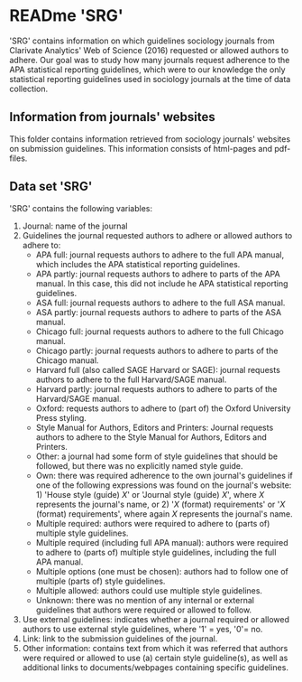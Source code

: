 # READme 'SRG'

'SRG' contains information on which guidelines sociology journals from Clarivate Analytics' Web of Science (2016) requested or allowed authors to adhere. Our goal was to study how many journals request adherence to the APA statistical reporting guidelines, which were to our knowledge the only statistical reporting guidelines used in sociology journals at the time of data collection. 

## Information from journals' websites
This folder contains information retrieved from sociology journals' websites on submission guidelines. This information consists of html-pages and pdf-files.


## Data set 'SRG' 
'SRG' contains the following variables:
1. Journal: name of the journal
2. Guidelines the journal requested authors to adhere or allowed authors to adhere to:
    - APA full: journal requests authors to adhere to the full APA manual, which includes the APA statistical reporting guidelines.
    - APA partly: journal requests authors to adhere to parts of the APA manual. In this case, this did not include he APA statistical reporting guidelines.
    - ASA full: journal requests authors to adhere to the full ASA manual.
    - ASA partly: journal requests authors to adhere to parts of the ASA manual.
    - Chicago full: journal requests authors to adhere to the full Chicago manual.
    - Chicago partly: journal requests authors to adhere to parts of the Chicago manual.
    - Harvard full (also called SAGE Harvard or SAGE): journal requests authors to adhere to the full Harvard/SAGE manual.
    - Harvard partly: journal requests authors to adhere to parts of the Harvard/SAGE manual.
    - Oxford: requests authors to adhere to (part of) the  Oxford University Press styling.
    - Style Manual for Authors, Editors and Printers: Journal requests authors to adhere to the Style Manual for Authors, Editors and Printers.
    - Other: a journal had some form of style guidelines that should be followed, but there was no explicitly named style guide.
    - Own: there was required adherence to the own journal's guidelines if one of the following expressions was found on the journal's website: 1) 'House style (guide) *X*' or 'Journal style (guide) *X*', where *X* represents the journal's name, or 2) '*X* (format) requirements' or '*X* (format) requirements', where again *X* represents the journal's name.
    - Multiple required: authors were required to adhere to (parts of) multiple style guidelines.
    - Multiple required (including full APA manual): authors were required to adhere to (parts of) multiple style guidelines, including the full APA manual.
    - Multiple options (one must be chosen): authors had to follow one of multiple (parts of) style guidelines.
    - Multiple allowed: authors could use multiple style guidelines.
    - Unknown: there was no mention of any internal or external guidelines that authors were required or allowed to follow.
3. Use external guidelines: indicates whether a journal required or allowed authors to use external style guidelines, where '1' = yes, '0'= no.
4. Link: link to the submission guidelines of the journal.
5. Other information: contains text from which it was referred that authors were required or allowed to use (a) certain style guideline(s), as well as additional links to documents/webpages containing specific guidelines.
